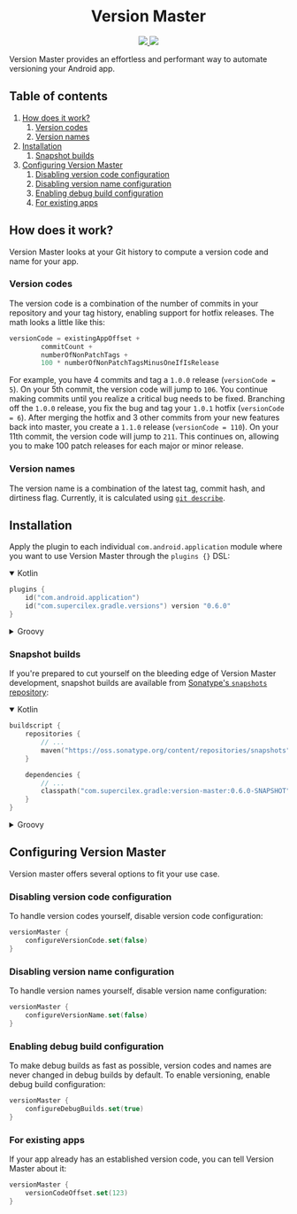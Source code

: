 <h1 align="center">
    Version Master
</h1>

<p align="center">
    <a href="https://github.com/SUPERCILEX/version-master/actions">
        <img src="https://github.com/SUPERCILEX/version-master/workflows/CI/CD/badge.svg" />
    </a>
    <!-- TODO -->
    <a href="https://plugins.gradle.org/plugin/com.supercilex.gradle.versions">
        <img src="https://img.shields.io/maven-metadata/v/https/plugins.gradle.org/m2/com/supercilex/gradle/versions/com.supercilex.gradle.versions.gradle.plugin/maven-metadata.xml.svg?label=Gradle%20Plugins%20Portal" />
    </a>
</p>

Version Master provides an effortless and performant way to automate versioning your Android app.

## Table of contents

1. [How does it work?](#how-does-it-work)
   1. [Version codes](#version-codes)
   1. [Version names](#version-names)
1. [Installation](#installation)
   1. [Snapshot builds](#snapshot-builds)
1. [Configuring Version Master](#configuring-version-master)
   1. [Disabling version code configuration](#disabling-version-code-configuration)
   1. [Disabling version name configuration](#disabling-version-name-configuration)
   1. [Enabling debug build configuration](#enabling-debug-build-configuration)
   1. [For existing apps](#for-existing-apps)

## How does it work?

Version Master looks at your Git history to compute a version code and name for your app.

### Version codes

The version code is a combination of the number of commits in your repository and your tag history,
enabling support for hotfix releases. The math looks a little like this:

```kt
versionCode = existingAppOffset +
        commitCount +
        numberOfNonPatchTags +
        100 * numberOfNonPatchTagsMinusOneIfIsRelease
```

For example, you have 4 commits and tag a `1.0.0` release (`versionCode = 5`). On your
5th commit, the version code will jump to `106`. You continue making commits until you realize a
critical bug needs to be fixed. Branching off the `1.0.0` release, you fix the bug and tag your
`1.0.1` hotfix (`versionCode = 6`). After merging the hotfix and 3 other commits from your new
features back into master, you create a `1.1.0` release (`versionCode = 110`). On your 11th commit,
the version code will jump to `211`. This continues on, allowing you to make 100 patch releases for
each major or minor release.

### Version names

The version name is a combination of the latest tag, commit hash, and dirtiness flag. Currently,
it is calculated using [`git describe`](https://git-scm.com/docs/git-describe#_examples).

## Installation

Apply the plugin to each individual `com.android.application` module where you want to use Version
Master through the `plugins {}` DSL:

<details open><summary>Kotlin</summary>

```kt
plugins {
    id("com.android.application")
    id("com.supercilex.gradle.versions") version "0.6.0"
}
```

</details>

<details><summary>Groovy</summary>

```groovy
plugins {
    id 'com.android.application'
    id 'com.supercilex.gradle.versions' version '0.6.0'
}
```

</details>

### Snapshot builds

If you're prepared to cut yourself on the bleeding edge of Version Master development, snapshot
builds are available from
[Sonatype's `snapshots` repository](https://oss.sonatype.org/content/repositories/snapshots/com/supercilex/gradle/version-master/):

<details open><summary>Kotlin</summary>

```kt
buildscript {
    repositories {
        // ...
        maven("https://oss.sonatype.org/content/repositories/snapshots")
    }

    dependencies {
        // ...
        classpath("com.supercilex.gradle:version-master:0.6.0-SNAPSHOT")
    }
}
```

</details>

<details><summary>Groovy</summary>

```groovy
buildscript {
    repositories {
        // ...
        maven { url 'https://oss.sonatype.org/content/repositories/snapshots' }
    }

    dependencies {
        // ...
        classpath 'com.supercilex.gradle:version-master:0.6.0-SNAPSHOT'
    }
}
```

</details>

## Configuring Version Master

Version master offers several options to fit your use case.

### Disabling version code configuration

To handle version codes yourself, disable version code configuration:

```kt
versionMaster {
    configureVersionCode.set(false)
}
```

### Disabling version name configuration

To handle version names yourself, disable version name configuration:

```kt
versionMaster {
    configureVersionName.set(false)
}
```

### Enabling debug build configuration

To make debug builds as fast as possible, version codes and names are never changed in debug builds
by default. To enable versioning, enable debug build configuration:

```kt
versionMaster {
    configureDebugBuilds.set(true)
}
```

### For existing apps

If your app already has an established version code, you can tell Version Master about it:

```kt
versionMaster {
    versionCodeOffset.set(123)
}
```
